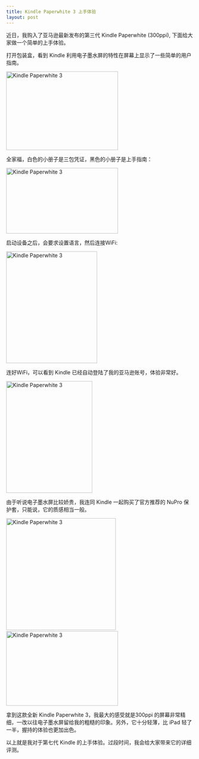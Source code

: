 ```yaml
---
title: Kindle Paperwhite 3 上手体验
layout: post
---
```

近日，我购入了亚马逊最新发布的第三代 Kindle Paperwhite (300ppi), 下面给大家做一个简单的上手体验。

打开包装盒，看到 Kindle 利用电子墨水屏的特性在屏幕上显示了一些简单的用户指南。

[<img class="alignnone size-medium wp-image-254" src="http://prdwb.github.io/images/2015/07/IMG_0235-300x211.jpg" alt="Kindle Paperwhite 3" width="300" height="211" />][1]

全家福，白色的小册子是三包凭证，黑色的小册子是上手指南：

[<img class="alignnone size-medium wp-image-255" src="http://prdwb.github.io/images/2015/07/IMG_0237-300x176.jpg" alt="Kindle Paperwhite 3" width="300" height="176" />][2]

启动设备之后，会要求设置语言，然后连接WiFi:

[<img class="alignnone size-medium wp-image-256" src="http://prdwb.github.io/images/2015/07/IMG_0242-244x300.jpg" alt="Kindle Paperwhite 3" width="244" height="300" />][3]

连好WiFi，可以看到 Kindle 已经自动登陆了我的亚马逊账号，体验非常好。

[<img class="alignnone size-medium wp-image-257" src="http://prdwb.github.io/images/2015/07/IMG_0243-231x300.jpg" alt="Kindle Paperwhite 3" width="231" height="300" />][4]

由于听说电子墨水屏比较娇贵，我连同 Kindle 一起购买了官方推荐的 NuPro 保护套，只能说，它的质感相当一般。

[<img class="alignnone size-medium wp-image-258" src="http://prdwb.github.io/images/2015/07/IMG_0248-294x300.jpg" alt="Kindle Paperwhite 3" width="294" height="300" />][5] [<img class="alignnone size-medium wp-image-259" src="http://prdwb.github.io/images/2015/07/IMG_0250-300x200.jpg" alt="Kindle Paperwhite 3" width="300" height="200" />][6]

拿到这款全新 Kindle Paperwhite 3，我最大的感受就是300ppi 的屏幕非常精细，一改以往电子墨水屏留给我的粗糙的印象。另外，它十分轻薄，比 iPad 轻了一半，握持的体验也更加出色。

以上就是我对于第七代 Kindle 的上手体验。过段时间，我会给大家带来它的详细评测。

 [1]: http://prdwb.github.io/images/2015/07/IMG_0235.jpg
 [2]: http://prdwb.github.io/images/2015/07/IMG_0237.jpg
 [3]: http://prdwb.github.io/images/2015/07/IMG_0242.jpg
 [4]: http://prdwb.github.io/images/2015/07/IMG_0243.jpg
 [5]: http://prdwb.github.io/images/2015/07/IMG_0248.jpg
 [6]: http://prdwb.github.io/images/2015/07/IMG_0250.jpg
